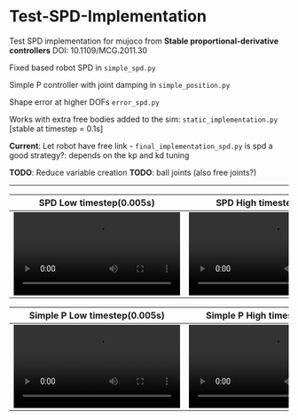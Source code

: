 # Test-SPD-Implementation

Test SPD implementation for mujoco from
**Stable proportional-derivative controllers**
DOI: 10.1109/MCG.2011.30

Fixed based robot SPD in `simple_spd.py`

Simple P controller with joint damping in `simple_position.py`

Shape error at higher DOFs `error_spd.py`

Works with extra free bodies added to the sim: `static_implementation.py` [stable at timestep = 0.1s]

**Current**: Let robot have free link - `final_implementation_spd.py`
is spd a good strategy?: depends on the kp and kd tuning

**TODO**: Reduce variable creation
**TODO**: ball joints (also free joints?)

___________________

| SPD Low timestep(0.005s) | SPD High timestep(0.05s) |
|:----------------:|:-----------------:|
| <video src="https://user-images.githubusercontent.com/37873142/187661027-01c710dd-becc-446c-b885-459b9a6ea923.mp4"> |  <video src="https://user-images.githubusercontent.com/37873142/187661081-fe6be6a6-397a-4255-9edb-815b42108aa6.mp4"> |

| Simple P Low timestep(0.005s) | Simple P High timestep(0.05s) |
|:---------------------:|:----------------------:|
| <video src="https://user-images.githubusercontent.com/37873142/187661333-57c707cf-e7cd-4678-a2ae-e36ef6f94870.mp4"> | <video src="https://user-images.githubusercontent.com/37873142/187661414-f42be449-163a-4a66-8c5d-b8ffe2518258.mp4"> |
